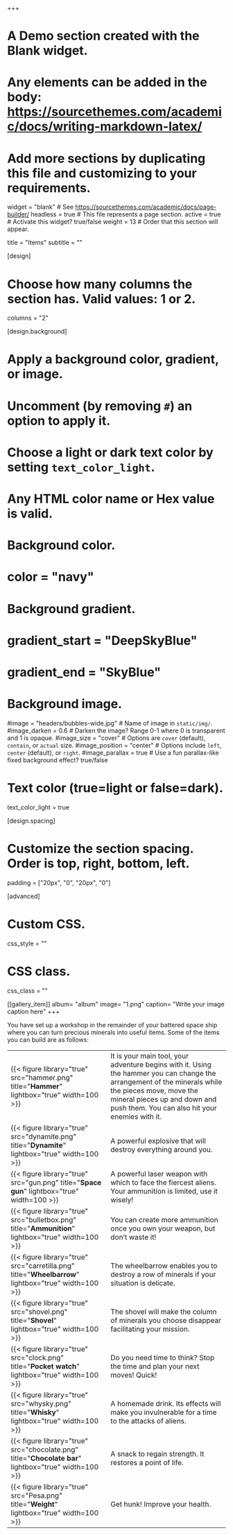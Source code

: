 +++
# A Demo section created with the Blank widget.
# Any elements can be added in the body: https://sourcethemes.com/academic/docs/writing-markdown-latex/
# Add more sections by duplicating this file and customizing to your requirements.

widget = "blank"  # See https://sourcethemes.com/academic/docs/page-builder/
headless = true  # This file represents a page section.
active = true  # Activate this widget? true/false
weight = 13  # Order that this section will appear.

title = "Items"
subtitle = ""

[design]
  # Choose how many columns the section has. Valid values: 1 or 2.
  columns = "2"

[design.background]
  # Apply a background color, gradient, or image.
  #   Uncomment (by removing `#`) an option to apply it.
  #   Choose a light or dark text color by setting `text_color_light`.
  #   Any HTML color name or Hex value is valid.

  # Background color.
  # color = "navy"
  
  # Background gradient.
  # gradient_start = "DeepSkyBlue"
  # gradient_end = "SkyBlue"
  
  # Background image.
  #image = "headers/bubbles-wide.jpg"  # Name of image in `static/img/`.
  #image_darken = 0.6  # Darken the image? Range 0-1 where 0 is transparent and 1 is opaque.
  #image_size = "cover"  #  Options are `cover` (default), `contain`, or `actual` size.
  #image_position = "center"  # Options include `left`, `center` (default), or `right`.
  #image_parallax = true  # Use a fun parallax-like fixed background effect? true/false

  # Text color (true=light or false=dark).
  text_color_light = true

[design.spacing]
  # Customize the section spacing. Order is top, right, bottom, left.
  padding = ["20px", "0", "20px", "0"]

[advanced]
 # Custom CSS. 
 css_style = ""
 
 # CSS class.
 css_class = ""
 
[[gallery_item]]
album= "album"
image= "1.png"
caption= "Write your image caption here"
+++

You have set up a workshop in the remainder of your battered space ship where you can turn precious minerals into useful items. Some of the items you can build are as follows:

|  |  |
| --- | --- |
| {{< figure library="true" src="hammer.png" title="**Hammer**" lightbox="true" width=100 >}}  | It is your main tool, your adventure begins with it. Using the hammer you can change the arrangement of the minerals while the pieces move, move the mineral pieces up and down and push them. You can also hit your enemies with it.|
| {{< figure library="true" src="dynamite.png" title="**Dynamite**" lightbox="true" width=100 >}}  | A powerful explosive that will destroy everything around you.|
| {{< figure library="true" src="gun.png" title="**Space gun**" lightbox="true" width=100 >}}  | A powerful laser weapon with which to face the fiercest aliens. Your ammunition is limited, use it wisely!|
| {{< figure library="true" src="bulletbox.png" title="**Ammunition**" lightbox="true" width=100 >}}  | You can create more ammunition once you own your weapon, but don’t waste it!|
| {{< figure library="true" src="carretilla.png" title="**Wheelbarrow**" lightbox="true" width=100 >}}  | The wheelbarrow enables you to destroy a row of minerals if your situation is delicate.|
| {{< figure library="true" src="shovel.png" title="**Shovel**" lightbox="true" width=100 >}}  | The shovel will make the column of minerals you choose disappear facilitating your mission.|
| {{< figure library="true" src="clock.png" title="**Pocket watch**" lightbox="true" width=100 >}}  | Do you need time to think? Stop the time and plan your next moves! Quick!|
| {{< figure library="true" src="whysky.png" title="**Whisky**" lightbox="true" width=100 >}}  | A homemade drink. Its effects will make you invulnerable for a time to the attacks of aliens.|
| {{< figure library="true" src="chocolate.png" title="**Chocolate bar**" lightbox="true" width=100 >}}  | A snack to regain strength. It restores a point of life.|
| {{< figure library="true" src="Pesa.png" title="**Weight**" lightbox="true" width=100 >}}  | Get hunk! Improve your health.|
